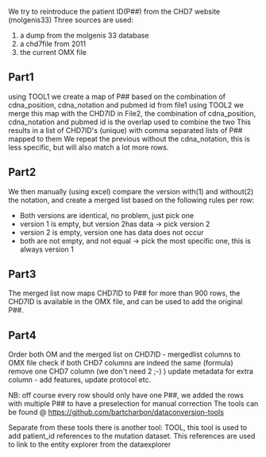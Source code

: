 We try to reintroduce the patient ID(P##) from the CHD7 website (molgenis33)
Three sources are used:
1) a dump from the molgenis 33 database
2) a chd7file from 2011
3) the current OMX file

Part1
-----
using TOOL1 we create a map of P## based on the combination of cdna_position, cdna_notation and pubmed id from file1
using TOOL2 we merge this map with the CHD7ID in File2, the combination of cdna_position, cdna_notation and pubmed id is the overlap used to combine the two
This results in a list of CHD7ID's (unique) with comma separated lists of P## mapped to them
We repeat the previous without the cdna_notation, this is less specific, but will also match a lot more rows.

Part2
-----
We then manually (using excel) compare the version with(1) and without(2) the notation, and create a merged list based on the following rules per row:
- Both versions are identical, no problem, just pick one
- version 1 is empty, but version 2has data -> pick version 2
- version 2 is empty, version one has data does not occur
- both are not empty, and not equal -> pick the most specific one, this is always version 1

Part3
-----
The merged list now maps CHD7ID to P## for more than 900 rows, the CHD7ID is available in the OMX file, and can be used to add the original P##.

Part4
-----
Order both OM and the merged list on CHD7ID - mergedlist columns to OMX file
check if both CHD7 columns are indeed the same (formula)
remove one CHD7 column (we don't need 2 ;-) )
update metadata for extra column - add features, update protocol etc.

NB: off course every row should only have one P##, we added the rows with multiple P## to have a preselection for manual correction
The tools can be found @ https://github.com/bartcharbon/dataconversion-tools


Separate from these tools there is another tool:
TOOL, this tool is used to add patient_id references to the mutation dataset. This references are used to link to the entity explorer from the dataexplorer